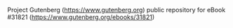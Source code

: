 Project Gutenberg (https://www.gutenberg.org) public repository for eBook #31821 (https://www.gutenberg.org/ebooks/31821)
